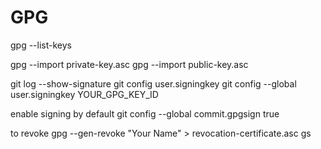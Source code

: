 # GPG

gpg --list-keys

gpg --import private-key.asc
gpg --import public-key.asc


git log --show-signature
git config user.signingkey
git config --global user.signingkey YOUR_GPG_KEY_ID

enable signing by default
git config --global commit.gpgsign true

to revoke
gpg --gen-revoke "Your Name" > revocation-certificate.asc
gs